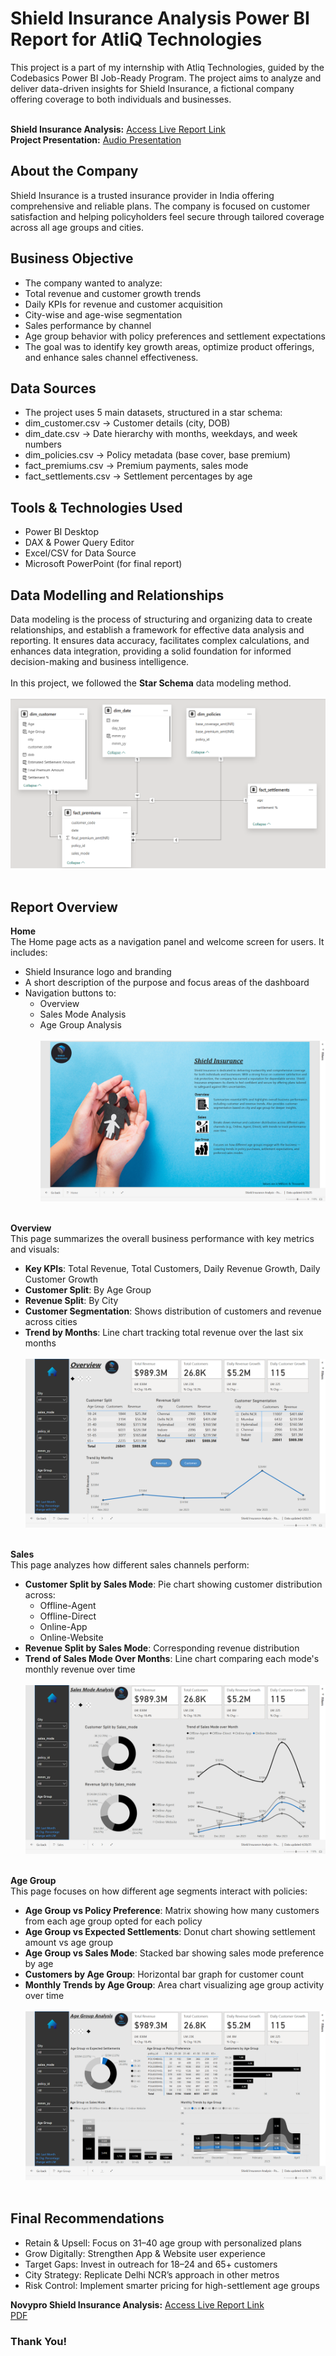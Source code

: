 # Shield Insurance Analysis Power BI Report for AtliQ Technologies
This project is a part of my internship with Atliq Technologies, guided by the Codebasics Power BI Job-Ready Program. The project aims to analyze and deliver data-driven insights for Shield Insurance, a fictional company offering coverage to both individuals and businesses.<br /><br />

**Shield Insurance Analysis:** [Access Live Report Link](https://app.powerbi.com/view?r=eyJrIjoiMTIxZjgxODctN2M0My00Y2E3LTkyZjYtZWE0NGYzZjA2OGQyIiwidCI6ImRmODY3OWNkLWE4MGUtNDVkOC05OWFjLWM4M2VkN2ZmOTVhMCJ9)<br />
**Project Presentation:** [Audio Presentation]()

## About the Company
Shield Insurance is a trusted insurance provider in India offering comprehensive and reliable plans. The company is focused on customer satisfaction and helping policyholders feel secure through tailored coverage across all age groups and cities.<br />

## Business Objective
- The company wanted to analyze:<br />
- Total revenue and customer growth trends<br />
- Daily KPIs for revenue and customer acquisition<br />
- City-wise and age-wise segmentation<br />
- Sales performance by channel<br />
- Age group behavior with policy preferences and settlement expectations<br />
- The goal was to identify key growth areas, optimize product offerings, and enhance sales channel effectiveness.<br />

## Data Sources
- The project uses 5 main datasets, structured in a star schema:<br />
- dim_customer.csv → Customer details (city, DOB)<br />
- dim_date.csv → Date hierarchy with months, weekdays, and week numbers<br />
- dim_policies.csv → Policy metadata (base cover, base premium)<br />
- fact_premiums.csv → Premium payments, sales mode<br />
- fact_settlements.csv → Settlement percentages by age<br />

## Tools & Technologies Used
- Power BI Desktop<br />
- DAX & Power Query Editor<br />
- Excel/CSV for Data Source<br />
- Microsoft PowerPoint (for final report)<br />

## Data Modelling and Relationships
Data modeling is the process of structuring and organizing data to create relationships, and establish a framework for effective data analysis and reporting. It ensures data accuracy, facilitates complex calculations, and enhances data integration, providing a solid foundation for informed decision-making and business intelligence.<br /><br />
In this project, we followed the **Star Schema** data modeling method.<br /><br />
![Data Model](https://github.com/neha071999/Shield-Insurance-Analysis-Power-BI-Report-for-AtliQ-Technologies/blob/main/Data%20Model.png)<br /><br />

## Report Overview
**Home**<br />
The Home page acts as a navigation panel and welcome screen for users. It includes:<br />
- Shield Insurance logo and branding<br />
- A short description of the purpose and focus areas of the dashboard<br />
- Navigation buttons to:<br />
  - Overview<br />
  - Sales Mode Analysis<br />
  - Age Group Analysis<br /><br />
![Home Page](https://github.com/neha071999/Shield-Insurance-Analysis-Power-BI-Report-for-AtliQ-Technologies/blob/main/Home%20View.png)<br /><br />

**Overview**<br />
This page summarizes the overall business performance with key metrics and visuals:<br />
- **Key KPIs**: Total Revenue, Total Customers, Daily Revenue Growth, Daily Customer Growth<br />
- **Customer Split**: By Age Group<br />
- **Revenue Split**: By City<br />
- **Customer Segmentation**: Shows distribution of customers and revenue across cities<br />
- **Trend by Months**: Line chart tracking total revenue over the last six months<br /><br />
![Overview](https://github.com/neha071999/Shield-Insurance-Analysis-Power-BI-Report-for-AtliQ-Technologies/blob/main/Overview.png)<br /><br />

**Sales**<br />
This page analyzes how different sales channels perform:<br />
- **Customer Split by Sales Mode**: Pie chart showing customer distribution across:<br />
  - Offline-Agent<br />
  - Offline-Direct<br />
  - Online-App<br />
  - Online-Website<br />
- **Revenue Split by Sales Mode**: Corresponding revenue distribution<br />
- **Trend of Sales Mode Over Months**: Line chart comparing each mode's monthly revenue over time<br /><br />
![Sales](https://github.com/neha071999/Shield-Insurance-Analysis-Power-BI-Report-for-AtliQ-Technologies/blob/main/Sales.png)<br /><br />

**Age Group**<br />
This page focuses on how different age segments interact with policies:<br />
- **Age Group vs Policy Preference**: Matrix showing how many customers from each age group opted for each policy<br />
- **Age Group vs Expected Settlements**: Donut chart showing settlement amount vs age group<br />
- **Age Group vs Sales Mode**: Stacked bar showing sales mode preference by age<br />
- **Customers by Age Group**: Horizontal bar graph for customer count<br />
- **Monthly Trends by Age Group**: Area chart visualizing age group activity over time<br /><br />
![Age Group](https://github.com/neha071999/Shield-Insurance-Analysis-Power-BI-Report-for-AtliQ-Technologies/blob/main/Age%20Group.png)<br /><br />

## Final Recommendations
- Retain & Upsell: Focus on 31–40 age group with personalized plans<br />
- Grow Digitally: Strengthen App & Website user experience<br />
- Target Gaps: Invest in outreach for 18–24 and 65+ customers<br />
- City Strategy: Replicate Delhi NCR’s approach in other metros<br />
- Risk Control: Implement smarter pricing for high-settlement age groups<br />

**Novypro Shield Insurance Analysis:** [Access Live Report Link](https://www.novypro.com/create_project/shield-insurance-analysis-9)<br />
[PDF](https://github.com/neha071999/Shield-Insurance-Analysis-Power-BI-Report-for-AtliQ-Technologies/blob/main/Shield_Insurance_Analysis%20-%20Power%20BI_Presentation_Report.pdf)

### Thank You!
